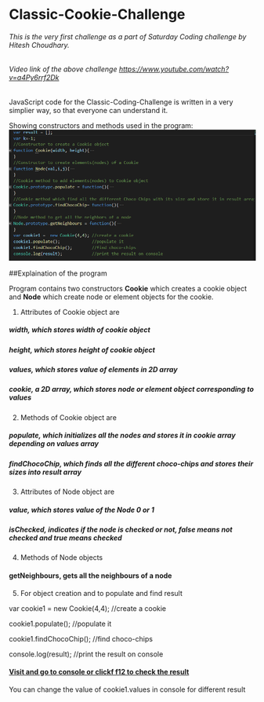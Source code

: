 # Classic-Cookie-Challenge
###### This is the very first challenge as a part of Saturday Coding challenge by Hitesh Choudhary.

###### Video link of the above challenge https://www.youtube.com/watch?v=a4Py6rrf2Dk

JavaScript code for the Classic-Coding-Challenge is written in a very simplier way, so that everyone can understand it.

Showing constructors and methods used in the program:
![alt text](https://github.com/gilann/Classic-Cookie-Challenge/blob/gh-pages/CookieChallenge.PNG "Basic block of program")

##Explaination of the program

Program contains two constructors **Cookie** which creates a cookie object and **Node** which create node or element objects for the cookie.

1. Attributes of Cookie object are 
##### width, which stores width of cookie object
##### height, which stores height of cookie object
##### values, which stores value of elements in 2D array
##### cookie, a 2D array, which stores node or element object corresponding to values

2. Methods of Cookie object are
##### populate, which initializes all the nodes and stores it in cookie array depending on values array
##### findChocoChip, which finds all the different choco-chips and stores their sizes into result array

3. Attributes of Node object are
##### value, which stores value of the Node 0 or 1
##### isChecked, indicates if the node is checked or not, false means not checked and true means checked

4. Methods of Node objects
#### getNeighbours, gets all the neighbours of a node

5. For object creation and to populate and find result   

var cookie1 =  new Cookie(4,4); //create a cookie    

cookie1.populate();             //populate it    

cookie1.findChocoChip();        //find choco-chips   

console.log(result);            //print the result on console   

#### [Visit and go to console or clickf f12 to check the result](https://gilann.github.io/Classic-Cookie-Challenge/)

You can change the value of cookie1.values in console for different result




